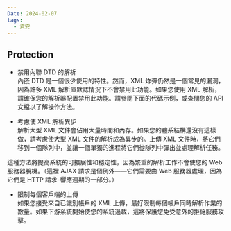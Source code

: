 ```yaml
---
Date: 2024-02-07
tags:
  - 資安
---
```

## Protection
- 禁用內聯 DTD 的解析  
    內嵌 DTD 是一個很少使用的特性。然而，XML 炸彈仍然是一個常見的漏洞，因為許多 XML 解析庫默認情況下不會禁用此功能。如果您使用 XML 解析，請確保您的解析器配置禁用此功能。請參閱下面的代碼示例，或查閱您的 API 文檔以了解操作方法。
    
- 考慮使 XML 解析異步  
    解析大型 XML 文件會佔用大量時間和內存。如果您的體系結構還沒有這樣做，請考慮使大型 XML 文件的解析成為異步的。上傳 XML 文件時，將它們移到一個隊列中，並讓一個單獨的進程將它們從隊列中彈出並處理解析任務。
    

這種方法將提高系統的可擴展性和穩定性，因為繁重的解析工作不會使您的 Web 服務器脫機。（這裡 AJAX 請求是個例外——它們需要由 Web 服務器處理，因為它們是 HTTP 請求-響應週期的一部分。）

- 限制每個客戶端的上傳  
    如果您接受來自已識別帳戶的 XML 上傳，最好限制每個帳戶同時解析作業的數量。如果下游系統開始使您的系統過載，這將保護您免受意外的拒絕服務攻擊。